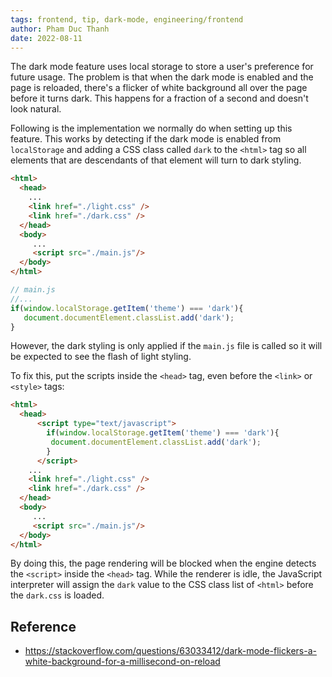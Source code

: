 ```yaml
---
tags: frontend, tip, dark-mode, engineering/frontend
author: Pham Duc Thanh
date: 2022-08-11
---
```


The dark mode feature uses local storage to store a user's preference for future usage. The problem is that when the dark mode is enabled and the page is reloaded, there's a flicker of white background all over the page before it turns dark. This happens for a fraction of a second and doesn't look natural.

Following is the implementation we normally do when setting up this feature. This works by detecting if the dark mode is enabled from `localStorage` and adding a CSS class called `dark` to the `<html>` tag so all elements that are descendants of that element will turn to dark styling.

```html
<html>
  <head>
    ...
    <link href="./light.css" />
    <link href="./dark.css" />
  </head>
  <body>
     ...
     <script src="./main.js"/>
  </body>
</html>
```

```js
// main.js
//...
if(window.localStorage.getItem('theme') === 'dark'){
   document.documentElement.classList.add('dark');
}
```

However, the dark styling is only applied if the `main.js` file is called so it will be expected to see the flash of light styling.

To fix this, put the scripts inside the `<head>` tag, even before the `<link>` or `<style>` tags:

```html
<html>
  <head>
      <script type="text/javascript">
        if(window.localStorage.getItem('theme') === 'dark'){
         document.documentElement.classList.add('dark');
        }
      </script>
    ...
    <link href="./light.css" />
    <link href="./dark.css" />
  </head>
  <body>
     ...
     <script src="./main.js"/>
  </body>
</html>
```

By doing this, the page rendering will be blocked when the engine detects the `<script>` inside the `<head>` tag. While the renderer is idle, the JavaScript interpreter will assign the `dark` value to the CSS class list of `<html>` before the `dark.css` is loaded.

## Reference
- https://stackoverflow.com/questions/63033412/dark-mode-flickers-a-white-background-for-a-millisecond-on-reload
